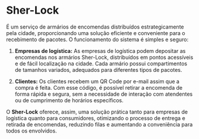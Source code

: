 # Sher-Lock
É um serviço de armários de encomendas distribuídos estrategicamente pela cidade, proporcionando uma solução eficiente e conveniente para o recebimento de pacotes. O funcionamento do sistema é simples e seguro:

1. **Empresas de logística:** As empresas de logística podem depositar as encomendas nos armários Sher-Lock, distribuídos em pontos acessíveis e de fácil localização na cidade. Cada armário possui compartimentos de tamanhos variados, adequados para diferentes tipos de pacotes.

2. **Clientes:** Os clientes recebem um QR Code por e-mail assim que a compra é feita. Com esse código, é possível retirar a encomenda de forma rápida e segura, sem a necessidade de interação com atendentes ou de cumprimento de horários específicos.

O **Sher-Lock** oferece, assim, uma solução prática tanto para empresas de logística quanto para consumidores, otimizando o processo de entrega e retirada de encomendas, reduzindo filas e aumentando a conveniência para todos os envolvidos.